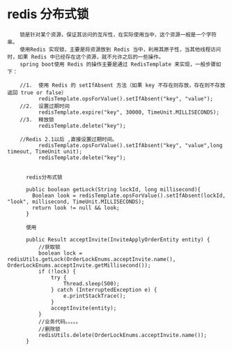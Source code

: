 # redis 分布式锁

        锁是针对某个资源，保证其访问的互斥性，在实际使用当中，这个资源一般是一个字符串。
        使用Redis 实现锁，主要是将资源放到 Redis 当中，利用其原子性，当其他线程访问时，如果 Redis 中已经存在这个资源，就不允许之后的一些操作。
        spring boot使用 Redis 的操作主要是通过 RedisTemplate 来实现，一般步骤如下：
    
        //1.  使用 Redis 的 setIfAbsent 方法（如果 key 不存在则存放，存在则不存放 返回 true or false）
              redisTemplate.opsForValue().setIfAbsent("key", "value");
        //2.  设置过期时间
              redisTemplate.expire("key", 30000, TimeUnit.MILLISECONDS);
        //3.  释放锁
              redisTemplate.delete("key");
    
        //Redis 2.1以后 ,直接设置过期时间。
              redisTemplate.opsForValue().setIfAbsent("key", "value",long timeout, TimeUnit unit);
              redisTemplate.delete("key");


          redis分布式锁
    
          public boolean getLock(String lockId, long millisecond){
            Boolean look = redisTemplate.opsForValue().setIfAbsent(lockId, "look", millisecond, TimeUnit.MILLISECONDS);
            return look != null && look;
          }
    
          使用
    
          public Result acceptInvite(InviteApplyOrderEntity entity) {
              //获取锁
              boolean lock = redisUtils.getLock(OrderLockEnums.acceptInvite.name(), OrderLockEnums.acceptInvite.getMillisecond());
              if (!lock) {
                  try {
                      Thread.sleep(500);
                  } catch (InterruptedException e) {
                      e.printStackTrace();
                  }
                  acceptInvite(entity);
              }
              //业务代码。。。。。
              //删除锁
              redisUtils.delete(OrderLockEnums.acceptInvite.name());
          }